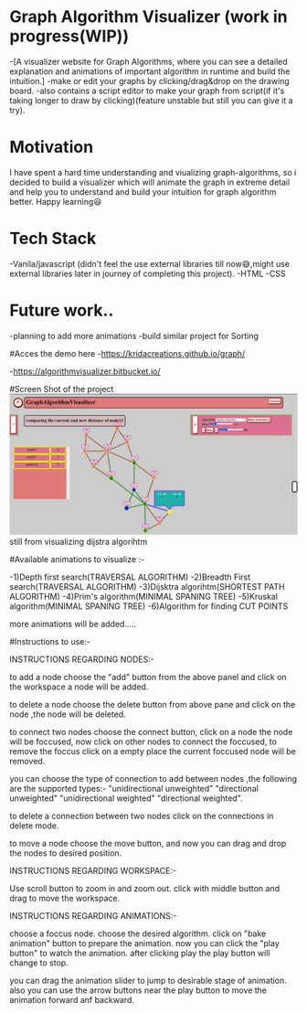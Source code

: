 # Graph Algorithm Visualizer (work in progress(WIP))

-[A visualizer website for Graph Algorithms, where you can see a detailed explanation and animations of important algorithm in runtime and build the intuition.]
-make or edit your graphs by clicking/drag&drop on the drawing board.
-also contains a script editor to make your graph from script(if it's taking longer to draw by clicking)(feature unstable but still you can give it a try).


# Motivation 

I have spent a hard time understanding and viualizing graph-algorithms, so i decided to build a visualizer which will animate the graph in extreme detail and help you to understand and build your intuition for graph algorithm better. Happy learning😃 

# Tech Stack

-Vanila/javascript (didn't feel the use external libraries till now😅,might use external libraries later in journey of completing this project).
-HTML
-CSS

# Future work.. 

-planning to add more animations 
-build similar project for Sorting

#Acces the demo here
-https://kridacreations.github.io/graph/

-https://algorithmvisualizer.bitbucket.io/

#Screen Shot of the project
![Demo screen shot](images/demo_image.jpg)
still from visualizing dijstra algorihtm


#Available animations to visualize :-

-1)Depth first search(TRAVERSAL ALGORITHM)
-2)Breadth First search(TRAVERSAL ALGORITHM)
-3)Dijsktra algorihtm(SHORTEST PATH ALGORITHM)
-4)Prim's algorithm(MINIMAL SPANING TREE)
-5)Kruskal algorithm(MINIMAL SPANING TREE)
-6)Algorithm for finding CUT POINTS

more animations will be added.....


#Instructions to use:-

INSTRUCTIONS REGARDING NODES:-

to add a node choose the "add" button from the above panel and click on the workspace a node will be added.

to delete a node choose the delete button from above pane and click on the node ,the node will be deleted.

to connect two nodes choose the connect button, click on a node the node will be foccused, now click on other nodes to connect the foccused, to remove the foccus click on a empty place the current foccused node will be removed.

you can choose the type of connection to add between nodes ,the following are the supported types:- "unidirectional unweighted" "directional unweighted" "unidirectional weighted" "directional weighted".

to delete a connection between two nodes click on the connections in delete mode.

to move a node choose the move button, and now you can drag and drop the nodes to desired position.

INSTRUCTIONS REGARDING WORKSPACE:-

Use scroll button to zoom in and zoom out.
click with middle button and drag to move the workspace.


INSTRUCTIONS REGARDING ANIMATIONS:-

choose a foccus node.
choose the desired algorithm.
click on "bake animation" button to prepare the animation.
now you can click the "play button" to watch the animation.
after clicking play the play button will change to stop.

you can drag the animation slider to jump to desirable stage of animation.
also you can use the arrow buttons near the play button to move the animation forward anf backward. 





